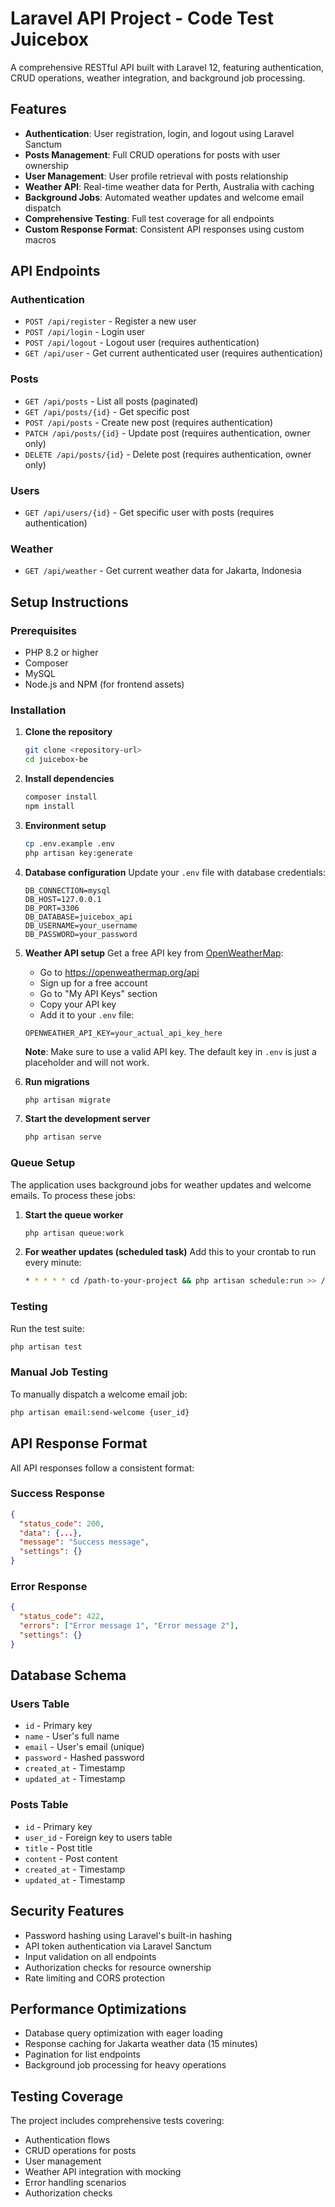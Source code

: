 # Laravel API Project - Code Test Juicebox

A comprehensive RESTful API built with Laravel 12, featuring authentication, CRUD operations, weather integration, and background job processing.

## Features

- **Authentication**: User registration, login, and logout using Laravel Sanctum
- **Posts Management**: Full CRUD operations for posts with user ownership
- **User Management**: User profile retrieval with posts relationship
- **Weather API**: Real-time weather data for Perth, Australia with caching
- **Background Jobs**: Automated weather updates and welcome email dispatch
- **Comprehensive Testing**: Full test coverage for all endpoints
- **Custom Response Format**: Consistent API responses using custom macros

## API Endpoints

### Authentication
- `POST /api/register` - Register a new user
- `POST /api/login` - Login user
- `POST /api/logout` - Logout user (requires authentication)
- `GET /api/user` - Get current authenticated user (requires authentication)

### Posts
- `GET /api/posts` - List all posts (paginated)
- `GET /api/posts/{id}` - Get specific post
- `POST /api/posts` - Create new post (requires authentication)
- `PATCH /api/posts/{id}` - Update post (requires authentication, owner only)
- `DELETE /api/posts/{id}` - Delete post (requires authentication, owner only)

### Users
- `GET /api/users/{id}` - Get specific user with posts (requires authentication)

### Weather
- `GET /api/weather` - Get current weather data for Jakarta, Indonesia

## Setup Instructions

### Prerequisites
- PHP 8.2 or higher
- Composer
- MySQL
- Node.js and NPM (for frontend assets)

### Installation

1. **Clone the repository**
   ```bash
   git clone <repository-url>
   cd juicebox-be
   ```

2. **Install dependencies**
   ```bash
   composer install
   npm install
   ```

3. **Environment setup**
   ```bash
   cp .env.example .env
   php artisan key:generate
   ```

4. **Database configuration**
   Update your `.env` file with database credentials:
   ```env
   DB_CONNECTION=mysql
   DB_HOST=127.0.0.1
   DB_PORT=3306
   DB_DATABASE=juicebox_api
   DB_USERNAME=your_username
   DB_PASSWORD=your_password
   ```

5. **Weather API setup**
   Get a free API key from [OpenWeatherMap](https://openweathermap.org/api):
   - Go to https://openweathermap.org/api
   - Sign up for a free account
   - Go to "My API Keys" section
   - Copy your API key
   - Add it to your `.env` file:
   ```env
   OPENWEATHER_API_KEY=your_actual_api_key_here
   ```
   
   **Note**: Make sure to use a valid API key. The default key in `.env` is just a placeholder and will not work.

6. **Run migrations**
   ```bash
   php artisan migrate
   ```

7. **Start the development server**
   ```bash
   php artisan serve
   ```

### Queue Setup

The application uses background jobs for weather updates and welcome emails. To process these jobs:

1. **Start the queue worker**
   ```bash
   php artisan queue:work
   ```

2. **For weather updates (scheduled task)**
   Add this to your crontab to run every minute:
   ```bash
   * * * * * cd /path-to-your-project && php artisan schedule:run >> /dev/null 2>&1
   ```

### Testing

Run the test suite:
```bash
php artisan test
```

### Manual Job Testing

To manually dispatch a welcome email job:
```bash
php artisan email:send-welcome {user_id}
```

## API Response Format

All API responses follow a consistent format:

### Success Response
```json
{
  "status_code": 200,
  "data": {...},
  "message": "Success message",
  "settings": {}
}
```

### Error Response
```json
{
  "status_code": 422,
  "errors": ["Error message 1", "Error message 2"],
  "settings": {}
}
```

## Database Schema

### Users Table
- `id` - Primary key
- `name` - User's full name
- `email` - User's email (unique)
- `password` - Hashed password
- `created_at` - Timestamp
- `updated_at` - Timestamp

### Posts Table
- `id` - Primary key
- `user_id` - Foreign key to users table
- `title` - Post title
- `content` - Post content
- `created_at` - Timestamp
- `updated_at` - Timestamp

## Security Features

- Password hashing using Laravel's built-in hashing
- API token authentication via Laravel Sanctum
- Input validation on all endpoints
- Authorization checks for resource ownership
- Rate limiting and CORS protection

## Performance Optimizations

- Database query optimization with eager loading
- Response caching for Jakarta weather data (15 minutes)
- Pagination for list endpoints
- Background job processing for heavy operations

## Testing Coverage

The project includes comprehensive tests covering:
- Authentication flows
- CRUD operations for posts
- User management
- Weather API integration with mocking
- Error handling scenarios
- Authorization checks
